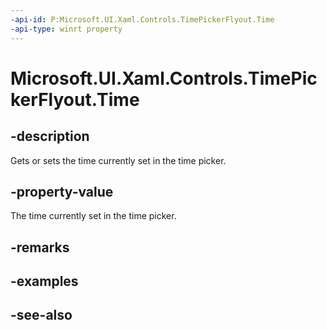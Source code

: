 ```yaml
---
-api-id: P:Microsoft.UI.Xaml.Controls.TimePickerFlyout.Time
-api-type: winrt property
---
```


<!-- Property syntax
public Windows.Foundation.TimeSpan Time { get;  set; }
-->

# Microsoft.UI.Xaml.Controls.TimePickerFlyout.Time

## -description
Gets or sets the time currently set in the time picker.

## -property-value
The time currently set in the time picker.

## -remarks

## -examples

## -see-also
